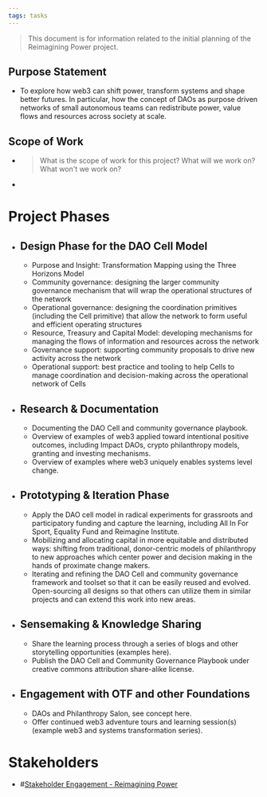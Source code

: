 ```yaml
---
tags: tasks
---
```

>This document is for information related to the initial planning of the Reimagining Power project.
## Purpose Statement
- To explore how web3 can shift power, transform systems and shape better futures. In particular, how the concept of DAOs as purpose driven networks of small autonomous teams can redistribute power, value flows and resources across society at scale. 

## Scope of Work
- >What is the scope of work for this project? What will we work on? What won't we work on?
- 

# Project Phases
- ## Design Phase for the DAO Cell Model
	- Purpose and Insight: Transformation Mapping using the Three Horizons Model
	- Community governance: designing the larger community governance mechanism that will wrap the operational structures of the network
	- Operational governance: designing the coordination primitives (including the Cell primitive) that allow the network to form useful and efficient operating structures
	- Resource, Treasury and Capital Model: developing mechanisms for managing the flows of information and resources across the network
	- Governance support: supporting community proposals to drive new activity across the network
	- Operational support: best practice and tooling to help Cells to manage coordination and decision-making across the operational network of Cells
- ## Research & Documentation
	- Documenting the DAO Cell and community governance playbook.
	- Overview of examples of web3 applied toward intentional positive outcomes, including Impact DAOs, crypto philanthropy models, granting and investing mechanisms.
	- Overview of examples where web3 uniquely enables systems level change. 
- ## Prototyping & Iteration Phase
	- Apply the DAO cell model in radical experiments for grassroots and participatory funding and capture the learning, including All In For Sport, Equality Fund and Reimagine Institute.
	- Mobilizing and allocating capital in more equitable and distributed ways: shifting from traditional, donor-centric models of philanthropy to new approaches which center power and decision making in the hands of proximate change makers.
	- Iterating and refining the DAO Cell and community governance framework and toolset so that it can be easily reused and evolved. Open-sourcing all designs so that others can utilize them in similar projects and can extend this work into new areas. 
- ## Sensemaking & Knowledge Sharing
	- Share the learning process through a series of blogs and other storytelling opportunities (examples here).
	- Publish the DAO Cell and Community Governance Playbook under creative commons attribution share-alike license.
- ## Engagement with OTF and other Foundations
	- DAOs and Philanthropy Salon, see concept here.
	- Offer continued web3 adventure tours and learning session(s) (example web3 and systems transformation series).

# Stakeholders
- #[Stakeholder Engagement - Reimagining Power](Stakeholder%20Engagement%20-%20Reimagining%20Power) 
